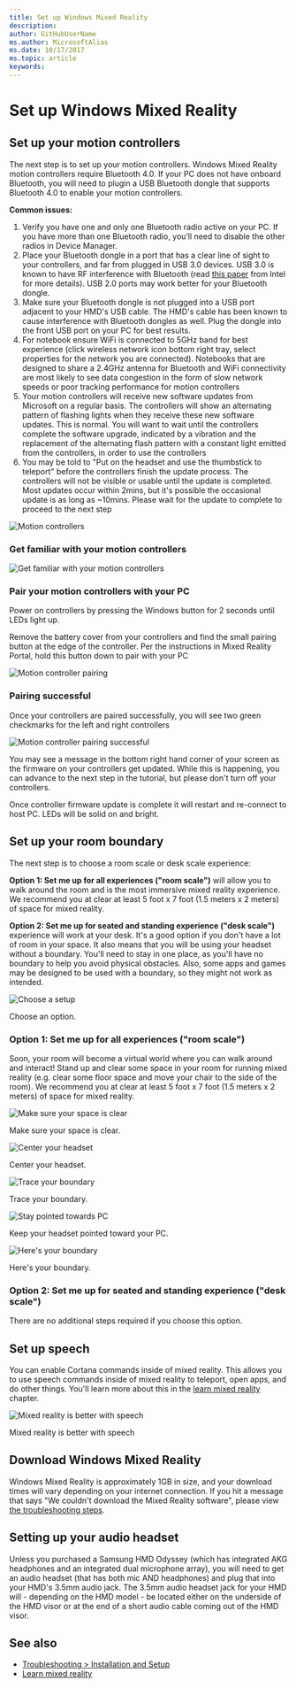 ```yaml
---
title: Set up Windows Mixed Reality
description: 
author: GitHubUserName
ms.author: MicrosoftAlias
ms.date: 10/17/2017
ms.topic: article
keywords: 
---
```



# Set up Windows Mixed Reality

## Set up your motion controllers

The next step is to set up your motion controllers. Windows Mixed Reality motion controllers require Bluetooth 4.0. If your PC does not have onboard Bluetooth, you will need to plugin a USB Bluetooth dongle that supports Bluetooth 4.0 to enable your motion controllers.

**Common issues:**
1. Verify you have one and only one Bluetooth radio active on your PC. If you have more than one Bluetooth radio, you’ll need to disable the other radios in Device Manager.
2. Place your Bluetooth dongle in a port that has a clear line of sight to your controllers, and far from plugged in USB 3.0 devices. USB 3.0 is known to have RF interference with Bluetooth (read [this paper](https://www.intel.com/content/dam/www/public/us/en/documents/white-papers/usb3-frequency-interference-paper.pdf) from Intel for more details). USB 2.0 ports may work better for your Bluetooth dongle.
3. Make sure your Bluetooth dongle is not plugged into a USB port adjacent to your HMD's USB cable. The HMD's cable has been known to cause interference with Bluetooth dongles as well. Plug the dongle into the front USB port on your PC for best results.
4. For notebook ensure WiFi is connected to 5GHz band for best experience (click wireless network icon bottom right tray, select properties for the network you are connected). Notebooks that are designed to share a 2.4GHz antenna for Bluetooth and WiFi connectivity are most likely to see data congestion in the form of slow network speeds or poor tracking performance for motion controllers
5. Your motion controllers will receive new software updates from Microsoft on a regular basis. The controllers will show an alternating pattern of flashing lights when they receive these new software updates. This is normal. You will want to wait until the controllers complete the software upgrade, indicated by a vibration and the replacement of the alternating flash pattern with a constant light emitted from the controllers, in order to use the controllers
6. You may be told to "Put on the headset and use the thumbstick to teleport" before the controllers finish the update process. The controllers will not be visible or usable until the update is completed. Most updates occur within 2mins, but it's possible the occasional update is as long as ~10mins. Please wait for the update to complete to proceed to the next step

![Motion controllers](images/1050px-Controllers.png)

### Get familiar with your motion controllers

![Get familiar with your motion controllers](images/1050px-Controllers2.png)

### Pair your motion controllers with your PC

Power on controllers by pressing the Windows button for 2 seconds until LEDs light up.

Remove the battery cover from your controllers and find the small pairing button at the edge of the controller. Per the instructions in Mixed Reality Portal, hold this button down to pair with your PC

![Motion controller pairing](images/1050px-Controllers3.png)

### Pairing successful

Once your controllers are paired successfully, you will see two green checkmarks for the left and right controllers

![Motion controller pairing successful](images/1050px-Controllersconnected.PNG)

You may see a message in the bottom right hand corner of your screen as the firmware on your controllers get updated. While this is happening, you can advance to the next step in the tutorial, but please don't turn off your controllers.

Once controller firmware update is complete it will restart and re-connect to host PC. LEDs will be solid on and bright.

## Set up your room boundary

The next step is to choose a room scale or desk scale experience:

**Option 1: Set me up for all experiences ("room scale")** will allow you to walk around the room and is the most immersive mixed reality experience. We recommend you at clear at least 5 foot x 7 foot (1.5 meters x 2 meters) of space for mixed reality.

**Option 2: Set me up for seated and standing experience ("desk scale")** experience will work at your desk. It's a good option if you don't have a lot of room in your space. It also means that you will be using your headset without a boundary. You'll need to stay in one place, as you'll have no boundary to help you avoid physical obstacles. Also, some apps and games may be designed to be used with a boundary, so they might not work as intended.

![Choose a setup](images/1050px-Chooseasetup.png)

Choose an option.

### Option 1: Set me up for all experiences ("room scale")

Soon, your room will become a virtual world where you can walk around and interact! Stand up and clear some space in your room for running mixed reality (e.g. clear some floor space and move your chair to the side of the room). We recommend you at clear at least 5 foot x 7 foot (1.5 meters x 2 meters) of space for mixed reality.

![Make sure your space is clear](images/1050px-CreateABoundary.png)

Make sure your space is clear.

![Center your headset](images/1050px-CreateABoundary-2.png)

Center your headset.

![Trace your boundary](images/1050px-CreateABoundary-3.png)

Trace your boundary.

![Stay pointed towards PC](images/1050px-CreateABoundary-4.png)

Keep your headset pointed toward your PC.

![Here's your boundary](images/1050px-CreateABoundary-5.png)

Here's your boundary.

### Option 2: Set me up for seated and standing experience ("desk scale")

There are no additional steps required if you choose this option.

## Set up speech

You can enable Cortana commands inside of mixed reality. This allows you to use speech commands inside of mixed reality to teleport, open apps, and do other things. You'll learn more about this in the [learn mixed reality](learn-mixed-reality.md) chapter.

![Mixed reality is better with speech](images/1050px-BetterWithSpeech.png)

Mixed reality is better with speech

## Download Windows Mixed Reality

Windows Mixed Reality is approximately 1GB in size, and your download times will vary depending on your internet connection. If you hit a message that says "We couldn't download the Mixed Reality software", please view [the troubleshooting steps](troubleshooting-windows-mixed-reality.md#we-couldnt-download-the-mixed-reality-software).

## Setting up your audio headset

Unless you purchased a Samsung HMD Odyssey (which has integrated AKG headphones and an integrated dual microphone array), you will need to get an audio headset (that has both mic AND headphones) and plug that into your HMD's 3.5mm audio jack. The 3.5mm audio headset jack for your HMD will - depending on the HMD model - be located either on the underside of the HMD visor or at the end of a short audio cable coming out of the HMD visor.

## See also

* [Troubleshooting > Installation and Setup](troubleshooting-windows-mixed-reality.md#installation-and-setup)
* [Learn mixed reality](learn-mixed-reality.md)
